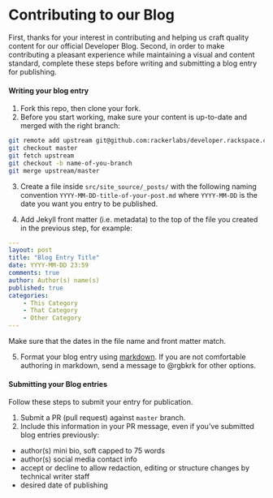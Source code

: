 # Contributing to our Blog

First, thanks for your interest in contributing and helping us craft quality content for our official Developer Blog. Second, in order to make contributing a pleasant experience while maintaining a visual and content standard, complete these steps before writing and submitting a blog entry for publishing.

#### Writing your blog entry

1. Fork this repo, then clone your fork.
2. Before you start working, make sure your content is up-to-date and merged with the right branch:
  ```bash
  git remote add upstream git@github.com:rackerlabs/developer.rackspace.com.git
  git checkout master
  git fetch upstream
  git checkout -b name-of-you-branch
  git merge upstream/master
  ```

3. Create a file inside `src/site_source/_posts/` with the following naming convention `YYYY-MM-DD-title-of-your-post.md` where `YYYY-MM-DD` is the date you want you entry to be published.

4. Add Jekyll front matter (i.e. metadata) to the top of the file you created in the previous step, for example:

  ```yaml
  ---
  layout: post
  title: "Blog Entry Title"
  date: YYYY-MM-DD 23:59
  comments: true
  author: Author(s) name(s)
  published: true
  categories:
      - This Category
      - That Category
      - Other Category
  ---
  ```

  Make sure that the dates in the file name and front matter match.

5. Format your blog entry using [markdown](http://daringfireball.net/projects/markdown/basics). If you are not comfortable authoring in markdown, send a message to @rgbkrk for other options.

#### Submitting your Blog entries

Follow these steps to submit your entry for publication.

1. Submit a PR (pull request) against `master` branch.
2. Include this information in your PR message, even if you've submitted blog entries previously:

 - author(s) mini bio, soft capped to 75 words
 - author(s) social media contact info
 - accept or decline to allow redaction, editing or structure changes by technical writer staff
 - desired date of publishing
